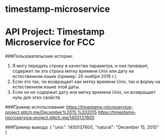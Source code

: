# timestamp-microservice

# API Project: Timestamp Microservice for FCC

###Пользовательские истории:
1) Я могу передать строку в качестве параметра, и она проверит, содержит ли эта строка метку времени Unix или дату на естественном языке (пример: 20 ноября 2016 г.)
2) Если это так, он возвращает как метку времени Unix, так и форму на естественном языке этой даты.
3) Если он не содержит дату или метку времени Unix, он возвращает нуль для этих свойств.

###Пример использования:
https://timestamp-microservice-project.glitch.me/December%2015,%202015
https://timestamp-microservice-project.glitch.me/1450137600

###Пример вывода:
{
"unix": 1450137600,
"natural": "December 15, 2015"
}
